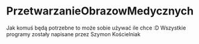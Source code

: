 # PrzetwarzanieObrazowMedycznych

Jak komuś będą potrzebne to może sobie używać ile chce :D
Wszystkie programy zostały napisane przez Szymon Kościelniak
